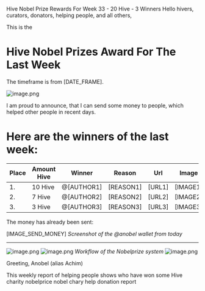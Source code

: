 Hive Nobel Prize Rewards For Week 33 - 20 Hive - 3 Winners
Hello hivers, curators, donators, helping people, and all others,

This is the
# Hive Nobel Prizes Award For The Last Week
The timeframe is from [DATE_FRAME].

![image.png](https://files.peakd.com/file/peakd-hive/anobel/23wgU5QrADfW17UpV728xedX7gC8tRcBDB9vDg8N39QbJU5cXyK6zcvLGPH28LwuTZYkk.png)

I am proud to announce, that I can send some money to people, which helped other people in recent days.

# Here are the winners of the last week:

|Place|Amount Hive|Winner|Reason|Url|Image|
|-|-|-|-|-|-|
|1.|10 Hive|@[AUTHOR1]|[REASON1]|[URL1]|[IMAGE1]|
|2.|7 Hive|@[AUTHOR2]|[REASON2]|[URL2]|[IMAGE2]|
|3.|3 Hive|@[AUTHOR3]|[REASON3]|[URL3]|[IMAGE3]|



The money has already been sent:

[IMAGE_SEND_MONEY]
*Screenshot of the @anobel wallet from today*

--- 
![image.png](https://files.peakd.com/file/peakd-hive/anobel/23t79QKG7fJh2yqmZXxqsnHUieWodfrg8Q7iypCaG3HVexRxVugD3gnKqvvWfuNUyLXiY.png)
![image.png](https://files.peakd.com/file/peakd-hive/anobel/23vsmbzaM8PtfucVYFSj5gtesXtWAG7YkhtXvUDXQARn9A4DXULKTLimnMvdWnZDnXxgg.png)
*Workflow of the Nobelprize system*
![image.png](https://files.peakd.com/file/peakd-hive/anobel/23tGVGGcMFppCQZggFSHaDkZpojPUSRBJzCh4C6y4xs3gU6Fdf3VtZtdzQ6tAgnTV2G1n.png)

Greeting, Anobel (alias Achim)



This weekly report of helping people shows who have won some Hive
charity nobelprice nobel chary help donation report